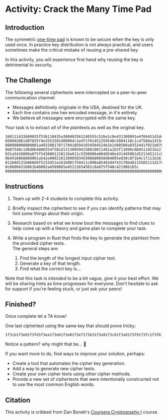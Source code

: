 # Activity: Crack the Many Time Pad

## Introduction

The symmetric [one-time pad](https://en.wikipedia.org/wiki/One-time_pad#Example) is known to be secure when the key is only used once.
In practice key distribution is not always practical, and users sometimes make the critical mistake of reusing a pre-shared key.

In this activity, you will experience first hand why reusing the key is detrimental to security.

## The Challenge

The following several ciphertexts were intercepted on a peer-to-peer communication channel:

- Messages definitively originate in the USA, destined for the UK.
- Each line contains one hex encoded message, in it'e entirety.
- We believe all messages were encrypted with the same key.

Your task is to extract _all_ of the plaintexts as well as the original key.

```text
160111433b00035f536110435a380402561240555c526e1c0e431300091e4f04451d1d490d1c49010d000a0a4510111100000d434202081f0755034f13031600030d0204040e
050602061d07035f4e3553501400004c1e4f1f01451359540c5804110c1c47560a1415491b06454f0e45040816431b144f0f4900450d1501094c1b16550f0b4e151e03031b450b4e020c1a124f020a0a4d09071f16003a0e5011114501494e16551049021011114c291236520108541801174b03411e1d124554284e141a0a1804045241190d543c00075453020a044e134f540a174f1d080444084e01491a090b0a1b4103570740
000000000000001a49320017071704185941034504524b1b1d40500a0352441f021b0708034e4d0008451c40450101064f071d1000100201015003061b0b444c00020b1a16470a4e051a4e114f1f410e08040554154f064f410c1c00180c0010000b0f5216060605165515520e09560e00064514411304094c1d0c411507001a1b45064f570b11480d001d4c134f060047541b185c
0b07540c1d0d0b4800354f501d131309594150010011481a1b5f11090c0845124516121d0e0c411c030c45150a16541c0a0b0d43540c411b0956124f0609075513051816590026004c061c014502410d024506150545541c450110521a111758001d0607450d11091d00121d4f0541190b45491e02171a0d49020a534f
031a5410000a075f5438001210110a011c5350080a0048540e431445081d521345111c041f0245174a0006040002001b01094914490f0d53014e570214021d00160d151c57420a0d03040b4550020e1e1f001d071a56110359420041000c0b06000507164506151f104514521b02000b0145411e05521c1852100a52411a0054180a1e49140c54071d5511560201491b0944111a011b14090c0e41
0b4916060808001a542e0002101309050345500b00050d04005e030c071b4c1f111b161a4f01500a08490b0b451604520d0b1d1445060f531c48124f1305014c051f4c001100262d38490f0b4450061800004e001b451b1d594e45411d014e004801491b0b0602050d41041e0a4d53000d0c411c41111c184e130a0015014f03000c1148571d1c011c55034f12030d4e0b45150c5c
011b0d131b060d4f5233451e161b001f59411c090a0548104f431f0b48115505111d17000e02000a1e430d0d0b04115e4f190017480c14074855040a071f4448001a050110001b014c1a07024e5014094d0a1c541052110e54074541100601014e101a5c
0c06004316061b48002a4509065e45221654501c0a075f540c42190b165c
00000000000000000000000000000000000000000000000000000000000000000000000000000000000000000000000000000000000000000000000000000000000000000000000000000000000000000000000000000000000000000000000000000000000000000000000000000000000000000000000000000000000000000000000000000000000000000000000000000000000000000000000000000000000000000000000000000000000000000000
```

## Instructions

1. Team up with 2-4 students to complete this activity.
1. Briefly inspect the ciphertext to see if you can identify patterns that may hint some things about their origin.
1. Research based on what we know bout the messages to find clues to help come up with a theory and game plan to complete your task.
1. Write a program in Rust that finds the key to generate the plaintext from the provided cipher texts.<br>
   The general steps are:

   1. Find the length of the longest input cipher text.
   1. Generate a key of that length.
   1. Find what the correct key is...

Note that this task is _intended_ to be a bit vague, give it your best effort.
We will be sharing hints as time progresses for everyone.
Don't hesitate to ask for support if you're feeling stuck, or just ask your peers!

## Finished?

Once complete let a TA know!

One last ciphertext using the same key that should prove tricky:

```text
1f3cb1f3e01f3fd1f3ea1f3e61f3e01f3e71f3b31f3a91f3c81f3a91f3f91f3fc1f3fb1f3ec1f3e51f3f01f3a91f3f91f3ec1f3ec526e1b014a020411074c17111b1c071c4e4f0146430d0d08131d1d010707040017091648461e1d0618444f074c010e19594f0f1f1a07024e1d041719164e1c1652114f411645541b004e244f080213010c004c3b4c0911040e480e070b00310213101c4d0d4e00360b4f151a005253184913040e115454084f010f114554111d1a550f0d520401461f3e01f3e71f3e81f3e71f3ea1f3e01f3e81f3e51f3a91f3e01f3e71f3fa1f3fd1f3e01f3fd1f3fc1f3fd1f3e01f3e61f3e71f3a7
```

Notice a pattern? why might that be... 🤔

If you want more to do, find ways to improve your solution, perhaps:

- Create a tool that automates the cipher key generation.
- Add a way to generate new cipher texts.
- Create your own cipher texts using other cipher methods.
- Provide a new set of ciphertexts that were intentionally constructed not to use the most common English words.

## Citation

This activity is cribbed from Dan Boneh's [Coursera Cryptography I](https://www.coursera.org/learn/crypto/quiz/KZ9js/week-1-programming-assignment-optional/attempt) course.
